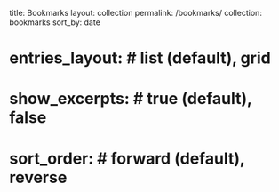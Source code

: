 title: Bookmarks
layout: collection
permalink: /bookmarks/
collection: bookmarks
sort_by: date

# entries_layout: # list (default), grid

# show_excerpts: # true (default), false

# sort_order: # forward (default), reverse
